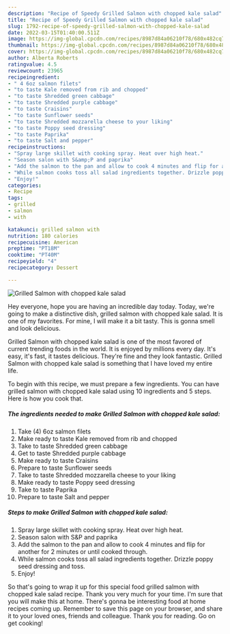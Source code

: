 ```yaml
---
description: "Recipe of Speedy Grilled Salmon with chopped kale salad"
title: "Recipe of Speedy Grilled Salmon with chopped kale salad"
slug: 1792-recipe-of-speedy-grilled-salmon-with-chopped-kale-salad
date: 2022-03-15T01:40:00.511Z
image: https://img-global.cpcdn.com/recipes/8987d84a06210f78/680x482cq70/grilled-salmon-with-chopped-kale-salad-recipe-main-photo.jpg
thumbnail: https://img-global.cpcdn.com/recipes/8987d84a06210f78/680x482cq70/grilled-salmon-with-chopped-kale-salad-recipe-main-photo.jpg
cover: https://img-global.cpcdn.com/recipes/8987d84a06210f78/680x482cq70/grilled-salmon-with-chopped-kale-salad-recipe-main-photo.jpg
author: Alberta Roberts
ratingvalue: 4.5
reviewcount: 23965
recipeingredient:
- " 4 6oz salmon filets"
- "to taste Kale removed from rib and chopped"
- "to taste Shredded green cabbage"
- "to taste Shredded purple cabbage"
- "to taste Craisins"
- "to taste Sunflower seeds"
- "to taste Shredded mozzarella cheese to your liking"
- "to taste Poppy seed dressing"
- "to taste Paprika"
- "to taste Salt and pepper"
recipeinstructions:
- "Spray large skillet with cooking spray. Heat over high heat."
- "Season salon with S&amp;P and paprika"
- "Add the salmon to the pan and allow to cook 4 minutes and flip for another for 2 minutes or until cooked through."
- "While salmon cooks toss all salad ingredients together. Drizzle poppy seed dressing and toss."
- "Enjoy!"
categories:
- Recipe
tags:
- grilled
- salmon
- with

katakunci: grilled salmon with 
nutrition: 180 calories
recipecuisine: American
preptime: "PT18M"
cooktime: "PT40M"
recipeyield: "4"
recipecategory: Dessert

---
```



![Grilled Salmon with chopped kale salad](https://img-global.cpcdn.com/recipes/8987d84a06210f78/680x482cq70/grilled-salmon-with-chopped-kale-salad-recipe-main-photo.jpg)

Hey everyone, hope you are having an incredible day today. Today, we're going to make a distinctive dish, grilled salmon with chopped kale salad. It is one of my favorites. For mine, I will make it a bit tasty. This is gonna smell and look delicious.



Grilled Salmon with chopped kale salad is one of the most favored of current trending foods in the world. It is enjoyed by millions every day. It's easy, it's fast, it tastes delicious. They're fine and they look fantastic. Grilled Salmon with chopped kale salad is something that I have loved my entire life.


To begin with this recipe, we must prepare a few ingredients. You can have grilled salmon with chopped kale salad using 10 ingredients and 5 steps. Here is how you cook that.

<!--inarticleads1-->

##### The ingredients needed to make Grilled Salmon with chopped kale salad:

1. Take  (4) 6oz salmon filets
1. Make ready to taste Kale removed from rib and chopped
1. Take to taste Shredded green cabbage
1. Get to taste Shredded purple cabbage
1. Make ready to taste Craisins
1. Prepare to taste Sunflower seeds
1. Take to taste Shredded mozzarella cheese to your liking
1. Make ready to taste Poppy seed dressing
1. Take to taste Paprika
1. Prepare to taste Salt and pepper




<!--inarticleads2-->

##### Steps to make Grilled Salmon with chopped kale salad:

1. Spray large skillet with cooking spray. Heat over high heat.
1. Season salon with S&amp;P and paprika
1. Add the salmon to the pan and allow to cook 4 minutes and flip for another for 2 minutes or until cooked through.
1. While salmon cooks toss all salad ingredients together. Drizzle poppy seed dressing and toss.
1. Enjoy!




So that's going to wrap it up for this special food grilled salmon with chopped kale salad recipe. Thank you very much for your time. I'm sure that you will make this at home. There's gonna be interesting food at home recipes coming up. Remember to save this page on your browser, and share it to your loved ones, friends and colleague. Thank you for reading. Go on get cooking!
